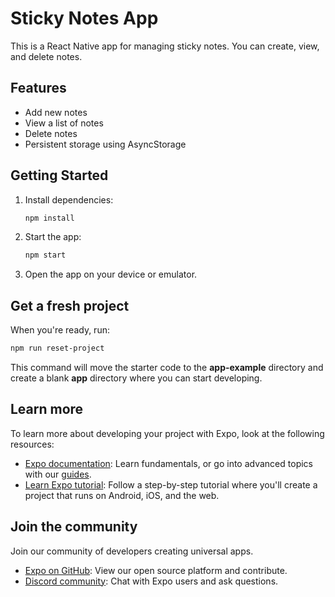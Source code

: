 # Sticky Notes App

This is a React Native app for managing sticky notes. You can create, view, and delete notes.

## Features

- Add new notes
- View a list of notes
- Delete notes
- Persistent storage using AsyncStorage

## Getting Started

1. Install dependencies:

   ```bash
   npm install
   ```

2. Start the app:

   ```bash
   npm start
   ```

3. Open the app on your device or emulator.

## Get a fresh project

When you're ready, run:

```bash
npm run reset-project
```

This command will move the starter code to the **app-example** directory and create a blank **app** directory where you can start developing.

## Learn more

To learn more about developing your project with Expo, look at the following resources:

- [Expo documentation](https://docs.expo.dev/): Learn fundamentals, or go into advanced topics with our [guides](https://docs.expo.dev/guides).
- [Learn Expo tutorial](https://docs.expo.dev/tutorial/introduction/): Follow a step-by-step tutorial where you'll create a project that runs on Android, iOS, and the web.

## Join the community

Join our community of developers creating universal apps.

- [Expo on GitHub](https://github.com/expo/expo): View our open source platform and contribute.
- [Discord community](https://chat.expo.dev): Chat with Expo users and ask questions.
